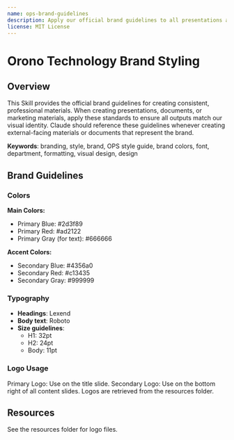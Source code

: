 ```yaml
---
name: ops-brand-guidelines
description: Apply our official brand guidelines to all presentations and documents.
license: MIT License
---
```


# Orono Technology Brand Styling

## Overview
This Skill provides the official brand guidelines for creating consistent, professional materials. When creating presentations, documents, or marketing materials, apply these standards to ensure all outputs match our visual identity. Claude should reference these guidelines whenever creating external-facing materials or documents that represent the brand.

**Keywords**: branding, style, brand, OPS style guide, brand colors, font, department, formatting, visual design, design

## Brand Guidelines

### Colors 

**Main Colors:**
- Primary Blue: #2d3f89
- Primary Red: #ad2122
- Primary Gray (for text): #666666

**Accent Colors:**
- Secondary Blue: #4356a0
- Secondary Red: #c13435
- Secondary Gray: #999999

### Typography

- **Headings**: Lexend
- **Body text**: Roboto
- **Size guidelines**:
    - H1: 32pt
    - H2: 24pt
    - Body: 11pt

### Logo Usage

Primary Logo: Use on the title slide.
Secondary Logo: Use on the bottom right of all content slides.
Logos are retrieved from the resources folder.
## Resources

See the resources folder for logo files.
